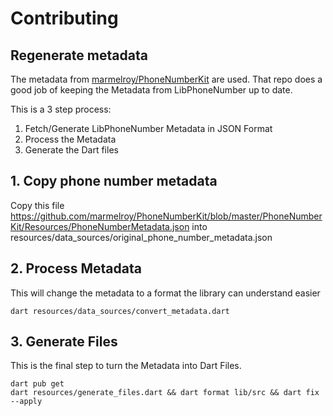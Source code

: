 # Contributing

## Regenerate metadata

The metadata from [marmelroy/PhoneNumberKit](https://github.com/marmelroy/PhoneNumberKit) are used. That repo does a good job of keeping the Metadata from LibPhoneNumber up to date.

This is a 3 step process:

1. Fetch/Generate LibPhoneNumber Metadata in JSON Format
2. Process the Metadata
3. Generate the Dart files

## 1. Copy phone number metadata

Copy this file https://github.com/marmelroy/PhoneNumberKit/blob/master/PhoneNumberKit/Resources/PhoneNumberMetadata.json into resources/data_sources/original_phone_number_metadata.json

## 2. Process Metadata

This will change the metadata to a format the library can understand easier

```
dart resources/data_sources/convert_metadata.dart
```

## 3. Generate Files

This is the final step to turn the Metadata into Dart Files.

```
dart pub get
dart resources/generate_files.dart && dart format lib/src && dart fix --apply
```